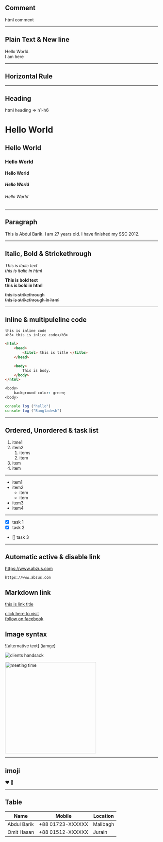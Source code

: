 ## Comment

html comment <!--markdown learning-->   

---
## Plain Text & New line

Hello World.<!--2space to create new line or html (<br>)-->  
I am here

---
## Horizontal Rule


---
## Heading


html heading => h1-h6

# Hello World
## Hello World
### Hello World
#### Hello World
##### Hello World
###### Hello World

---


## Paragraph

<p>This is Abdul Barik. I am 27 years old. I have finished my SSC 2012.</p>

---

## Italic, Bold & Strickethrough

_This is italic text_  
<i>this is italic in html</i>  

__This is bold text__  
<b>this is bold in html</b>

~~this is strikethrough~~  
<del>this is strikethrough in hrml<de>

---

## inline & multipuleline code

`this is inline code`  
`<h3> this is inlice code</h3>`


```html
<html>
    <head>
        <titel> this is title </title>
    </head>

    <body>
        This is body.
    </body>
</html>

```

```CSS
<body>
    background-color: green;
<body>
```

```javascript
console log ("hello")
console log ("Bangladesh")
```

---
## Ordered, Unordered & task list

1. itme1
2. item2
    1. items 
    2. item
4. item
5. item

---
- item1
- item2
    - item 
    - item
- item3
- item4

---
- [x] task 1
- [x] task 2
- [] task 3

---
## Automatic active & disable link

https://www.abzus.com

`https://www.abzus.com`

## Markdown link

[this is link title](https://www.abzus.com)


<!--another way-->

[click here to visit][website link]  
[follow on facebook][facebook]


<!-- all link here-->

[website link]: https://www.abzus.com
[facebook]: https://www.facebook.com/amsbarik

## Image syntax

![alternative text] (iamge)

![clients handsack](image/hands-shaking.jpg)

<!--html img tag-->

<img src="image/hands-shaking.jpg" width="300px" title="meeting time"/>

---

## imoji


❤️ 🥰


---

## Table

| Name | Mobile | Location |
|----- |----|----|
|Abdul Barik | +88 01723-XXXXXX| Malibagh |
|Omit Hasan | +88 01512-XXXXXX| Jurain|